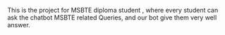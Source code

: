 This is the project for MSBTE diploma student , where every student can ask the chatbot MSBTE related Queries, and our bot give them very well answer.
